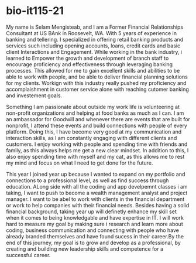 # bio-it115-21
  My name is Selam Mengisteab, and I am a Former Financial Relationships Consultant at US BAnk in Roosevelt, WA. 
With 5 years of experience in banking and tellering. I specialized in offering retail banking products and services such including opening accounts, loans, credit cards and basic client Interactions and Engagement. While working in the bank industry, i learned to Empower the growth and development of branch staff to encourage proficiency and effectiveness through leveraging banking processes. This allowed for me to gain excellent skills and abilities to be able to work with people, and be able to deliver financial planning solutions for my clients. Workign with this industry really pushed my proficiency and accomplaishment in customer service alone with reaching cutomer banking and investement goals. 
  
   Something I am passionate about outside my work life is volunteering at non-profit organizations and helping at food banks as much as I can. I am an ambassador for Goodwill and whenever there are events that are built for nonprofit, I attend these events and build connections with people of every platform. Doing this, I have become very good at my communication and interaction skills, as I am constantly engaging with different clients and customers. I enjoy working with people and spending time with friends and family, as this always helps me get a new clear mindset. In addition to this, I also enjoy spending time with myself and my cat, as this allows me to rest my mind and focus on what I need to get done for the future. 

   This year I joined year up because I wanted to expand on my portfolio and connections to a professional level, as well as find success through education. 
ALong side with all the coding and app develpemnt classes i am taking, I want to push to become a wealth management analyst and project manager. I want to be abel to work with clients in the financial department or work to help companies with their financial needs. Besides having a solid financial background, taking year up will definetly enhance my skill set when it comes to being knowledgable and have expertise in IT. I will work hard to measure my goal by making sure i research and learn more about coding, business communication and connecting with people who have already branded themselves and have found sucess in their career.By the end of this journey, my goal is to grow and develop as a professional, by creating and building new leadership skills and competence for a successful career. 
